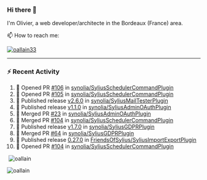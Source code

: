 ### Hi there 👋

I'm Olivier, a web developer/architecte in the Bordeaux (France) area.

📫 How to reach me:

<p> <a href="https://twitter.com/oallain33" target="blank"><img src="https://img.shields.io/twitter/follow/oallain33?logo=twitter&style=for-the-badge" alt="oallain33" /></a> </p>

---

### :zap: Recent Activity

<!--START_SECTION:activity-->
1. 💪 Opened PR [#106](https://github.com/synolia/SyliusSchedulerCommandPlugin/pull/106) in [synolia/SyliusSchedulerCommandPlugin](https://github.com/synolia/SyliusSchedulerCommandPlugin)
2. 💪 Opened PR [#105](https://github.com/synolia/SyliusSchedulerCommandPlugin/pull/105) in [synolia/SyliusSchedulerCommandPlugin](https://github.com/synolia/SyliusSchedulerCommandPlugin)
3. 🚀 Published release [v2.6.0](https://github.com/synolia/SyliusMailTesterPlugin/releases/tag/v2.6.0) in [synolia/SyliusMailTesterPlugin](https://github.com/synolia/SyliusMailTesterPlugin)
4. 🚀 Published release [v1.1.0](https://github.com/synolia/SyliusAdminOAuthPlugin/releases/tag/v1.1.0) in [synolia/SyliusAdminOAuthPlugin](https://github.com/synolia/SyliusAdminOAuthPlugin)
5. 🎉 Merged PR [#23](https://github.com/synolia/SyliusAdminOAuthPlugin/pull/23) in [synolia/SyliusAdminOAuthPlugin](https://github.com/synolia/SyliusAdminOAuthPlugin)
6. 🎉 Merged PR [#104](https://github.com/synolia/SyliusSchedulerCommandPlugin/pull/104) in [synolia/SyliusSchedulerCommandPlugin](https://github.com/synolia/SyliusSchedulerCommandPlugin)
7. 🚀 Published release [v1.7.0](https://github.com/synolia/SyliusGDPRPlugin/releases/tag/v1.7.0) in [synolia/SyliusGDPRPlugin](https://github.com/synolia/SyliusGDPRPlugin)
8. 🎉 Merged PR [#64](https://github.com/synolia/SyliusGDPRPlugin/pull/64) in [synolia/SyliusGDPRPlugin](https://github.com/synolia/SyliusGDPRPlugin)
9. 🚀 Published release [0.27.0](https://github.com/FriendsOfSylius/SyliusImportExportPlugin/releases/tag/0.27.0) in [FriendsOfSylius/SyliusImportExportPlugin](https://github.com/FriendsOfSylius/SyliusImportExportPlugin)
10. 💪 Opened PR [#104](https://github.com/synolia/SyliusSchedulerCommandPlugin/pull/104) in [synolia/SyliusSchedulerCommandPlugin](https://github.com/synolia/SyliusSchedulerCommandPlugin)
<!--END_SECTION:activity-->

<p>&nbsp;<img align="center" src="https://github-readme-stats.vercel.app/api?username=oallain&show_icons=true&locale=en" alt="oallain" /></p>

<p><img align="center" src="https://github-readme-streak-stats.herokuapp.com/?user=oallain&" alt="oallain" /></p>

